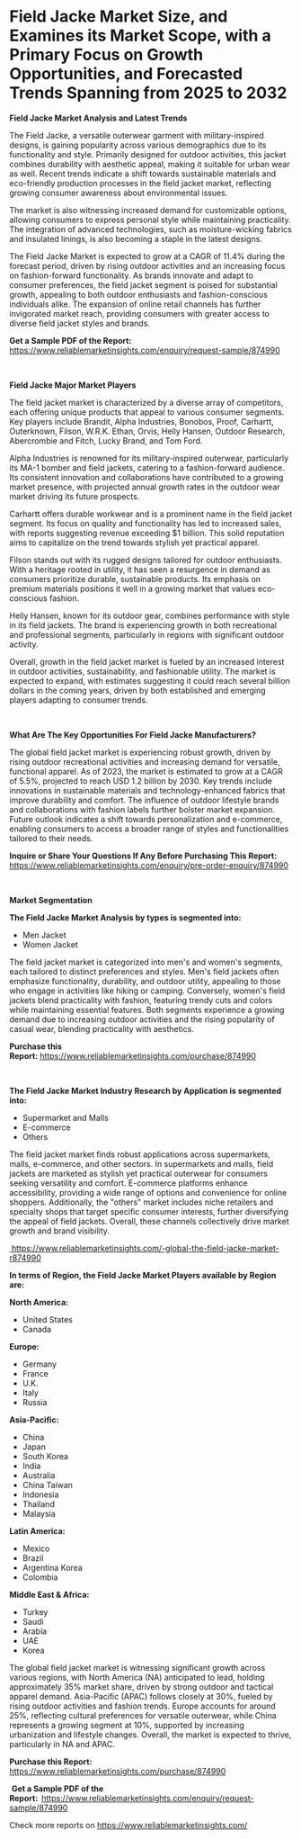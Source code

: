 <p><h1>Field Jacke Market Size, and Examines its Market Scope, with a Primary Focus on Growth Opportunities, and Forecasted Trends Spanning from 2025 to 2032</h1></p><p><strong>Field Jacke Market Analysis and Latest Trends</strong></p>
<p><p>The Field Jacke, a versatile outerwear garment with military-inspired designs, is gaining popularity across various demographics due to its functionality and style. Primarily designed for outdoor activities, this jacket combines durability with aesthetic appeal, making it suitable for urban wear as well. Recent trends indicate a shift towards sustainable materials and eco-friendly production processes in the field jacket market, reflecting growing consumer awareness about environmental issues.</p><p>The market is also witnessing increased demand for customizable options, allowing consumers to express personal style while maintaining practicality. The integration of advanced technologies, such as moisture-wicking fabrics and insulated linings, is also becoming a staple in the latest designs. </p><p>The Field Jacke Market is expected to grow at a CAGR of 11.4% during the forecast period, driven by rising outdoor activities and an increasing focus on fashion-forward functionality. As brands innovate and adapt to consumer preferences, the field jacket segment is poised for substantial growth, appealing to both outdoor enthusiasts and fashion-conscious individuals alike. The expansion of online retail channels has further invigorated market reach, providing consumers with greater access to diverse field jacket styles and brands.</p></p>
<p><strong>Get a Sample PDF of the Report:&nbsp;</strong> <a href="https://www.reliablemarketinsights.com/enquiry/request-sample/874990?utm_campaign=2535&utm_medium=2&utm_source=Github&utm_content=ia&utm_term=21032025&utm_id=field-jacke">https://www.reliablemarketinsights.com/enquiry/request-sample/874990</a></p>
<p>&nbsp;</p>
<p><strong>Field Jacke Major Market Players</strong></p>
<p><p>The field jacket market is characterized by a diverse array of competitors, each offering unique products that appeal to various consumer segments. Key players include Brandit, Alpha Industries, Bonobos, Proof, Carhartt, Outerknown, Filson, W.R.K. Ethan, Orvis, Helly Hansen, Outdoor Research, Abercrombie and Fitch, Lucky Brand, and Tom Ford.</p><p>Alpha Industries is renowned for its military-inspired outerwear, particularly its MA-1 bomber and field jackets, catering to a fashion-forward audience. Its consistent innovation and collaborations have contributed to a growing market presence, with projected annual growth rates in the outdoor wear market driving its future prospects.</p><p>Carhartt offers durable workwear and is a prominent name in the field jacket segment. Its focus on quality and functionality has led to increased sales, with reports suggesting revenue exceeding $1 billion. This solid reputation aims to capitalize on the trend towards stylish yet practical apparel.</p><p>Filson stands out with its rugged designs tailored for outdoor enthusiasts. With a heritage rooted in utility, it has seen a resurgence in demand as consumers prioritize durable, sustainable products. Its emphasis on premium materials positions it well in a growing market that values eco-conscious fashion.</p><p>Helly Hansen, known for its outdoor gear, combines performance with style in its field jackets. The brand is experiencing growth in both recreational and professional segments, particularly in regions with significant outdoor activity.</p><p>Overall, growth in the field jacket market is fueled by an increased interest in outdoor activities, sustainability, and fashionable utility. The market is expected to expand, with estimates suggesting it could reach several billion dollars in the coming years, driven by both established and emerging players adapting to consumer trends.</p></p>
<p>&nbsp;</p>
<p><strong>What Are The Key Opportunities For Field Jacke Manufacturers?</strong></p>
<p><p>The global field jacket market is experiencing robust growth, driven by rising outdoor recreational activities and increasing demand for versatile, functional apparel. As of 2023, the market is estimated to grow at a CAGR of 5.5%, projected to reach USD 1.2 billion by 2030. Key trends include innovations in sustainable materials and technology-enhanced fabrics that improve durability and comfort. The influence of outdoor lifestyle brands and collaborations with fashion labels further bolster market expansion. Future outlook indicates a shift towards personalization and e-commerce, enabling consumers to access a broader range of styles and functionalities tailored to their needs.</p></p>
<p><strong>Inquire or Share Your Questions If Any Before Purchasing This Report:</strong> <a href="https://www.reliablemarketinsights.com/enquiry/pre-order-enquiry/874990?utm_campaign=2535&utm_medium=2&utm_source=Github&utm_content=ia&utm_term=21032025&utm_id=field-jacke">https://www.reliablemarketinsights.com/enquiry/pre-order-enquiry/874990</a></p>
<p>&nbsp;</p>
<p><strong>Market Segmentation</strong></p>
<p><strong>The Field Jacke Market Analysis by types is segmented into:</strong></p>
<p><ul><li>Men Jacket</li><li>Women Jacket</li></ul></p>
<p><p>The field jacket market is categorized into men's and women's segments, each tailored to distinct preferences and styles. Men's field jackets often emphasize functionality, durability, and outdoor utility, appealing to those who engage in activities like hiking or camping. Conversely, women's field jackets blend practicality with fashion, featuring trendy cuts and colors while maintaining essential features. Both segments experience a growing demand due to increasing outdoor activities and the rising popularity of casual wear, blending practicality with aesthetics.</p></p>
<p><strong>Purchase this Report:&nbsp;</strong><a href="https://www.reliablemarketinsights.com/purchase/874990?utm_campaign=2535&utm_medium=2&utm_source=Github&utm_content=ia&utm_term=21032025&utm_id=field-jacke">https://www.reliablemarketinsights.com/purchase/874990</a></p>
<p>&nbsp;</p>
<p><strong>The Field Jacke Market Industry Research by Application is segmented into:</strong></p>
<p><ul><li>Supermarket and Malls</li><li>E-commerce</li><li>Others</li></ul></p>
<p><p>The field jacket market finds robust applications across supermarkets, malls, e-commerce, and other sectors. In supermarkets and malls, field jackets are marketed as stylish yet practical outerwear for consumers seeking versatility and comfort. E-commerce platforms enhance accessibility, providing a wide range of options and convenience for online shoppers. Additionally, the "others" market includes niche retailers and specialty shops that target specific consumer interests, further diversifying the appeal of field jackets. Overall, these channels collectively drive market growth and brand visibility.</p></p>
<p><a href="https://www.reliablemarketinsights.com/-global-the-field-jacke-market-r874990?utm_campaign=2535&utm_medium=2&utm_source=Github&utm_content=ia&utm_term=21032025&utm_id=field-jacke">&nbsp;https://www.reliablemarketinsights.com/-global-the-field-jacke-market-r874990</a></p>
<p><strong>In terms of Region, the Field Jacke Market Players available by Region are:</strong></p>
<p>
    <p> <strong> North America: </strong>
        <ul>
            <li>United States</li>
            <li>Canada</li>
        </ul>
        </p> 
    <p> <strong> Europe: </strong>
        <ul>
            <li>Germany</li>
            <li>France</li>
            <li>U.K.</li>
            <li>Italy</li>
            <li>Russia</li>
        </ul>
        </p> 
    <p> <strong> Asia-Pacific: </strong>
        <ul>
            <li>China</li>
            <li>Japan</li>
            <li>South Korea</li>
            <li>India</li>
            <li>Australia</li>
            <li>China Taiwan</li>
            <li>Indonesia</li>
            <li>Thailand</li>
            <li>Malaysia</li>
        </ul>
        </p> 
    <p> <strong> Latin America: </strong>
        <ul>
            <li>Mexico</li>
            <li>Brazil</li>
            <li>Argentina Korea</li>
            <li>Colombia</li>
        </ul>
        </p> 
    <p> <strong> Middle East & Africa: </strong>
        <ul>
            <li>Turkey</li>
            <li>Saudi</li>
            <li>Arabia</li>
            <li>UAE</li>
            <li>Korea</li>
        </ul>
    </p>
    </p>
<p><p>The global field jacket market is witnessing significant growth across various regions, with North America (NA) anticipated to lead, holding approximately 35% market share, driven by strong outdoor and tactical apparel demand. Asia-Pacific (APAC) follows closely at 30%, fueled by rising outdoor activities and fashion trends. Europe accounts for around 25%, reflecting cultural preferences for versatile outerwear, while China represents a growing segment at 10%, supported by increasing urbanization and lifestyle changes. Overall, the market is expected to thrive, particularly in NA and APAC.</p></p>
<p><strong>Purchase this Report: </strong><a href="https://www.reliablemarketinsights.com/purchase/874990?utm_campaign=2535&utm_medium=2&utm_source=Github&utm_content=ia&utm_term=21032025&utm_id=field-jacke">https://www.reliablemarketinsights.com/purchase/874990</a></p>
<p>&nbsp;<strong>Get a Sample PDF of the Report:&nbsp;&nbsp;</strong><a href="https://www.reliablemarketinsights.com/enquiry/request-sample/874990?utm_campaign=2535&utm_medium=2&utm_source=Github&utm_content=ia&utm_term=21032025&utm_id=field-jacke">https://www.reliablemarketinsights.com/enquiry/request-sample/874990</a></p>
<p><strong></strong></p>
<p>Check more reports on <a href="https://www.reliablemarketinsights.com/?utm_campaign=2535&utm_medium=2&utm_source=Github&utm_content=ia&utm_term=21032025&utm_id=field-jacke">https://www.reliablemarketinsights.com/</a></p>